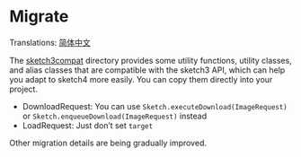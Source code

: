 # Migrate

Translations: [简体中文](migrate.zh.md)

The [sketch3compat] directory provides some utility functions, utility classes, and alias classes
that are compatible with the sketch3 API, which can help you adapt to sketch4 more easily. You can
copy them directly into your project.

* DownloadRequest: You can use `Sketch.executeDownload(ImageRequest)` or
  `Sketch.enqueueDownload(ImageRequest)` instead
* LoadRequest: Just don’t set `target`

Other migration details are being gradually improved.

[sketch3compat]: ../sample/src/androidMain/kotlin/com/github/panpf/sketch/sample/util/sketch3compat